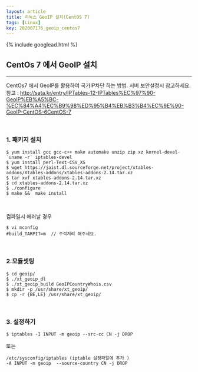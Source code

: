 ```yaml
---
layout: article
title: 리눅스 GeoIP 설치(CentOS 7)
tags: [Linux]
key: 202007176_geoip_centos7
---
```


{% include googlead.html %}

## CentOs 7 에서 GeoIP 설치
---

CentOs7 에서 GeoIP를 활용하여 국가IP차단 하는 방법. 서버 보안설정시 참고하세요.
<br>
참고 : <http://sata.kr/entry/IPTables-12-IPTables%EC%97%90-GeoIP%EB%A5%BC-%EC%84%A4%EC%B9%98%ED%95%B4%EB%B3%B4%EC%9E%90-GeoIP-CentOS-6CentOS-7>



<br>

### 1. 패키지 설치

```
$ yum install gcc gcc-c++ make automake unzip zip xz kernel-devel-`uname -r` iptables-devel
$ yum install perl-Text-CSV_XS
$ wget https://jaist.dl.sourceforge.net/project/xtables-addons/Xtables-addons/xtables-addons-2.14.tar.xz
$ tar xvf xtables-addons-2.14.tar.xz
$ cd xtables-addons-2.14.tar.xz
$ ./configure
$ make &&  make install
```

<br>

컴파일시 에러날 경우

```
$ vi mconfig
#build_TARPIT=m  // 주석처리 해주세요.
```

<br>

### 2.모듈셋팅

```
$ cd geoip/
$ ./xt_geoip_dl
$ ./xt_geoip_build GeoIPCountryWhois.csv
$ mkdir -p /usr/share/xt_geoip/
$ cp -r {BE,LE} /usr/share/xt_geoip/
```

<br>

### 3. 설정하기

```
$ iptables -I INPUT -m geoip --src-cc CN -j DROP
```

또는

```
/etc/sysconfig/iptables (iptable 설정파일에 추가 )
-A INPUT -m geoip  --source-country CN -j DROP
```
